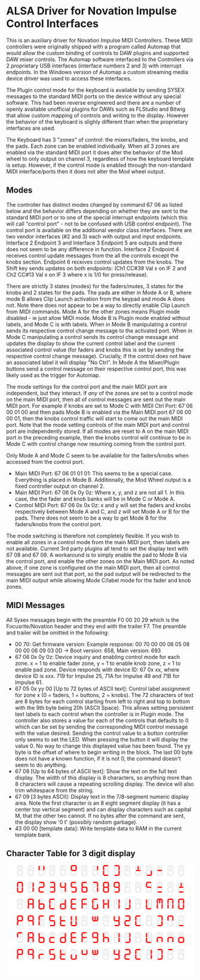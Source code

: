 # ALSA Driver for Novation Impulse Control Interfaces

This is an auxiliary driver for Novation Impulse MIDI Controllers. These MIDI controllers were originally shipped with a program called Automap that would allow the custom binding of controls to DAW plugins and supported DAW mixer controls. The Automap software interfaced to the Controllers via 2 proprietary USB interfaces (interface numbers 2 and 3) with interrupt endpoints. In the Windows version of Automap a custom streaming media device driver was used to access these interfaces.

The Plugin control mode for the keyboard is available by sending SYSEX messages to the standard MIDI ports on the device without any special software. This had been reverse engineered and there are a number of openly available unofficial plugins for DAWs such as FLStudio and Bitwig that allow custom mapping of controls and writing to the display. However the behavior of the keyboard is slighly different than when the proprietary interfaces are used. 

The Keyboard has 3 "zones" of control: the mixers/faders, the knobs, and the pads. Each zone can be enabled individually. When all 3 zones are enabled via the standard MIDI port it does alter the behavior of the Mod wheel to only output on channel 3, regardless of how the keyboard template is setup. However, if the control mode is enabled through the non-standard MIDI interface/ports then it does not alter the Mod wheel output.

## Modes
The controller has distinct modes changed by command 67 06 as listed below and the behavior differs depending on whether they are sent to the standard MIDI port or to one of the special interrupt endpoints (which this will call "control port" - not to be confused with USB control endpoint).
The control port is available on the additional vendor class interfaces. There are two vendor interfaces (#2 and 3) each with output and input endpoints. Interface 2 Endpoint 3 and Interface 3 Endpoint 5 are outputs and there does not seem to be any difference in function.
Interface 2 Endpoint 4 receives control update messages from the all the controls except the knobs section. Endpoint 6 receives control updates from the knobs. The Shift key sends updates on both endpoints: (Ch1 CC#39 Val x on IF 2 and Ch2 CC#13 Val x on IF 3 where x is 1/0 for press/release).

There are strictly 3 states (modes) for the faders/mutes, 3 states for the knobs and 2 states for the pads. The pads are either in Mode A or B, where mode B allows Clip Launch activation from the keypad and mode A does not. Note there does not appear to be a way to directly enable Clip Launch from MIDI commands. Mode A for the other zones means Plugin mode disabled - ie just allow MIDI mode. Mode B is Plugin mode enabled without labels, and Mode C is with labels.
When in Mode B manipulating a control sends its respective control change message to the activated port. When in Mode C manipulating a control sends its control change message and updates the display to show the current control label and the current associated control value (for faders and knobs this is set by sending the respective control change message). Crucially, if the control does not have an associated label it will display "No Ctrl". In Mode A the Mixer/Plugin buttons send a control message on their respective control port, this was likely used as the trigger for Automap.

The mode settings for the control port and the main MIDI port are independent, but they interact.
If *any* of the zones are set to a control mode on the main MIDI port, then all of control messages are sent out the main MIDI port. For example if knobs are set to Mode C with MIDI Ctrl Port: 67 06 00 01 00 and then pads Mode B is enabled via the Main MIDI port 67 06 00 00 01, then the knobs control traffic will start to come out the main MIDI port. Note that the mode setting controls of the main MIDI port and control port are independently stored. If all modes are reset to A on the main MIDI port in the preceding example, then the knobs control will continue to be in Mode C with control change now resuming coming from the control port.

Only Mode A and Mode C seem to be available for the faders/knobs when accessed from the control port.
* Main MIDI Port: 67 06 01 01 01: This seems to be a special case. Everything is placed in Mode B. Additionally, the Mod Wheel output is a fixed controller output on channel 2.
* Main MIDI Port: 67 06 0x 0y 0z: Where x, y, and z are not all 1. In this case, the the fader and knob banks will be in Mode C or Mode A.
* Control MIDI Port: 67 06 0x 0x 0z: x and y will set the faders and knobs respectively between Mode A and C, and z will set Mode A or B for the pads. There does not seem to be a way to get Mode B for the faders/knobs from the control port.

The mode switching is therefore not completely flexible. If you wish to enable all zones in a control mode from the main MIDI port, then labels are not available. Current 3rd party plugins all tend to set the display text with 67 08 and 67 09. A workaround is to simply enable the pad to Mode B via the control port, and enable the other zones on the Main MIDI port. As noted above, if one zone is configured on the main MIDI port, then all control messages are sent out that port, so the pad output will be redirected to the main MIDI output while allowing Mode C/label mode for the fader and knob zones.

## MIDI Messages

All Sysex messages begin with the preamble F0 00 20 29 which is the Focusrite/Novation header and they end with the trailer F7. The preamble and trailer will be omitted in the following:

* 00 70: Get firmware version: Example response: 00 70 00 00 06 05 08 00 00 06 09 03 0D -> Boot version: 658, Main version: 693
* 67 06 0x 0y 0z: Device inquiry and enabling control mode for each zone. x = 1 to enable fader zone, y = 1 to enable knob zone, z = 1 to enable pad zone. Device responds with device ID: 67 0x xx, where device ID is xxx. 719 for Impulse 25, 71A for Impulse 49 and 71B for Impulse 61.
* 67 05 0x yy 00 [Up to 72 bytes of ASCII text]: Control label assignment for zone x (0 = faders, 1 = buttons, 2 = knobs). The 72 characters of text are 8 bytes for each control starting from left to right and top to bottom with the 9th byte being 20h (ASCII Space). This allows setting persistent text labels to each control when the controller is in Plugin mode. The controller also stores a value for each of the controls that defaults to 0 which can be set by sending the corresponding MIDI control message with the value desired. Sending the control value to a button controller only seems to set the LED. When pressing the button it will display the value 0. No way to change this displayed value has been found.
The yy byte is the offset of where to begin writing in the block. The last 00 byte does not have a known function, if it is not 0, the command doesn't seem to do anything.
* 67 08 [Up to 64 bytes of ASCII text]: Show the text on the full text display. The width of this display is 8 characters, so anything more than 8 characters will cause a repeating scrolling display. The device will also trim whitespace from the string.
* 67 09 [3 bytes ASCII]: Display text in the 7/8-segment numeric display area. Note the first character is an 8 eight segment display (it has a center top vertical segment) and can display characters such as capital M, that the other two cannot. If no bytes after the command are sent, the display show '0 t' (possibly random garbage).
* 43 00 00 [template data]: Write template data to RAM in the current template bank.

## Character Table for 3 digit display
![3 character display map](char-table.png)
